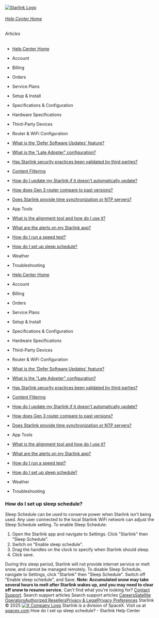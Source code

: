 [![Starlink Logo](https://www.starlink.com/_next/image?url=%2Fassets%2Fimages%2Flogo%2Flogo_white.png&w=3840&q=75)](https://www.starlink.com/support/article/<https:/www.starlink.com/>)
###### [Help Center Home](https://www.starlink.com/support/article/</support>)
###### Articles
  * [Help Center Home](https://www.starlink.com/support/article/</support>)
  * Account
  * Billing
  * Orders
  * Service Plans
  * Setup & Install
  * Specifications & Configuration
  * Hardware Specifications
  * Third-Party Devices
  * Router & WiFi Configuration 
  * [What is the 'Defer Software Updates' feature?](https://www.starlink.com/support/article/</support/article/4331faa0-0edd-274e-6ace-7b3188afb4b4>)
  * [What is the "Late Adopter" configuration?](https://www.starlink.com/support/article/</support/article/219ac7cc-4436-8260-36bc-af0a6765d704>)
  * [Has Starlink security practices been validated by third parties?](https://www.starlink.com/support/article/</support/article/984d0c92-9fac-3036-1138-be0f390829dc>)
  * [Content Filtering](https://www.starlink.com/support/article/</support/article/1542bce8-8fa4-158f-5880-2dd366dec075>)
  * [How do I update my Starlink if it doesn't automatically update?](https://www.starlink.com/support/article/</support/article/44b964f6-a538-d7c1-b893-b02822f444b5>)
  * [How does Gen 3 router compare to past versions?](https://www.starlink.com/support/article/</support/article/f7105c55-8d50-ac74-fb47-210edc350f85>)
  * [Does Starlink provide time synchronization or NTP servers?](https://www.starlink.com/support/article/</support/article/0873e885-831a-9f4e-4808-2838a28f2e69>)
  * App Tools 
  * [What is the alignment tool and how do I use it?](https://www.starlink.com/support/article/</support/article/ec11895c-bf17-f4fe-5d17-bbbfc0b2a906>)
  * [What are the alerts on my Starlink app?](https://www.starlink.com/support/article/</support/article/5483745b-f8f0-d9c4-4d57-17c35a7c233a>)
  * [How do I run a speed test?](https://www.starlink.com/support/article/</support/article/a72d6157-210d-d5f4-76d8-27c932dc4457>)
  * [How do I set up sleep schedule? ](https://www.starlink.com/support/article/</support/article/92da9aee-e7e0-9a76-e5a9-afef3cc60a80>)
  * Weather 
  * Troubleshooting


  * [Help Center Home](https://www.starlink.com/support/article/</support>)
  * Account
  * Billing
  * Orders
  * Service Plans
  * Setup & Install
  * Specifications & Configuration
  * Hardware Specifications
  * Third-Party Devices
  * Router & WiFi Configuration 
  * [What is the 'Defer Software Updates' feature?](https://www.starlink.com/support/article/</support/article/4331faa0-0edd-274e-6ace-7b3188afb4b4>)
  * [What is the "Late Adopter" configuration?](https://www.starlink.com/support/article/</support/article/219ac7cc-4436-8260-36bc-af0a6765d704>)
  * [Has Starlink security practices been validated by third parties?](https://www.starlink.com/support/article/</support/article/984d0c92-9fac-3036-1138-be0f390829dc>)
  * [Content Filtering](https://www.starlink.com/support/article/</support/article/1542bce8-8fa4-158f-5880-2dd366dec075>)
  * [How do I update my Starlink if it doesn't automatically update?](https://www.starlink.com/support/article/</support/article/44b964f6-a538-d7c1-b893-b02822f444b5>)
  * [How does Gen 3 router compare to past versions?](https://www.starlink.com/support/article/</support/article/f7105c55-8d50-ac74-fb47-210edc350f85>)
  * [Does Starlink provide time synchronization or NTP servers?](https://www.starlink.com/support/article/</support/article/0873e885-831a-9f4e-4808-2838a28f2e69>)
  * App Tools 
  * [What is the alignment tool and how do I use it?](https://www.starlink.com/support/article/</support/article/ec11895c-bf17-f4fe-5d17-bbbfc0b2a906>)
  * [What are the alerts on my Starlink app?](https://www.starlink.com/support/article/</support/article/5483745b-f8f0-d9c4-4d57-17c35a7c233a>)
  * [How do I run a speed test?](https://www.starlink.com/support/article/</support/article/a72d6157-210d-d5f4-76d8-27c932dc4457>)
  * [How do I set up sleep schedule? ](https://www.starlink.com/support/article/</support/article/92da9aee-e7e0-9a76-e5a9-afef3cc60a80>)
  * Weather 
  * Troubleshooting


### How do I set up sleep schedule? 
Sleep Schedule can be used to conserve power when Starlink isn't being used. Any user connected to the local Starlink WiFi network can adjust the Sleep Schedule setting. To enable Sleep Schedule:
  1. Open the Starlink app and navigate to Settings. Click "Starlink" then "Sleep Schedule".
  2. Switch on "Enable sleep schedule".
  3. Drag the handles on the clock to specify when Starlink should sleep.
  4. Click save.


During this sleep period, Starlink will not provide internet service or melt snow, and cannot be managed remotely.
To disable Sleep Schedule, navigate to Settings, click "Starlink" then "Sleep Schedule". Switch off "Enable sleep schedule", and Save.
**Note: Accumulated snow may take several hours to melt after Starlink wakes up, and you may need to clear off snow to resume service.**
Can't find what you're looking for? [Contact Support](https://www.starlink.com/support/article/</support/tickets?sourceType=web_article_help_center&sourceValue=92da9aee-e7e0-9a76-e5a9-afef3cc60a80>).
Search support articles
Search support articles
[Careers](https://www.starlink.com/support/article/<https:/www.spacex.com/careers>)[Satellite Operators](https://www.starlink.com/support/article/<https:/starlink.com/satellite-operators>)[Authorized Resellers](https://www.starlink.com/support/article/<https:/starlink.com/resellers>)[Privacy & Legal](https://www.starlink.com/support/article/<https:/starlink.com/legal>)[Privacy Preferences](https://www.starlink.com/support/article/<>)
Starlink © 2025
[![X Company Logo](https://www.starlink.com/assets/images/icons/x-logo.svg)](https://www.starlink.com/support/article/<https:/twitter.com/Starlink>)
Starlink is a division of SpaceX. Visit us at [spacex.com](https://www.starlink.com/support/article/<https:/www.spacex.com/>)
How do I set up sleep schedule? - Starlink Help Center
